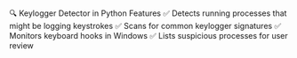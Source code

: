 🔍 Keylogger Detector in Python
Features
✅ Detects running processes that might be logging keystrokes
✅ Scans for common keylogger signatures
✅ Monitors keyboard hooks in Windows
✅ Lists suspicious processes for user review
